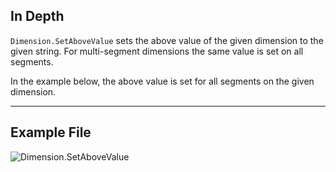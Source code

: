 ## In Depth
`Dimension.SetAboveValue` sets the above value of the given dimension to the given string. For multi-segment dimensions the same value is set on all segments.

In the example below, the above value is set for all segments on the given dimension.
___
## Example File

![Dimension.SetAboveValue](./Revit.Elements.Dimension.SetAboveValue_img.jpg)
